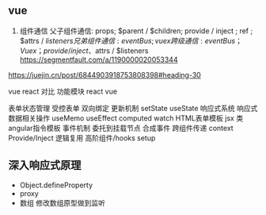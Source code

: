 ## vue
1. 组件通信
父子组件通信: props; $parent / $children; provide / inject ; ref ; $attrs / $listeners
兄弟组件通信: eventBus ; vuex
跨级通信: eventBus；Vuex；provide / inject 、$attrs / $listeners
https://segmentfault.com/a/1190000020053344

https://juejin.cn/post/6844903918753808398#heading-30

vue react 对比
功能模块                      react                        vue

表单状态管理                受控表单                  双向绑定
更新机制                   setState useState       响应式系统
响应式数据相关操作          useMemo useEffect       computed watch
HTML表单模板               jsx                      类angular指令模板
事件机制                  委托到挂载节点 合成事件
跨组件传递                 context                    Provide/Inject
逻辑复用                   高阶组件/hooks             setup   


## 深入响应式原理
- Object.defineProperty
- proxy
- 数组 修改数组原型做到监听
